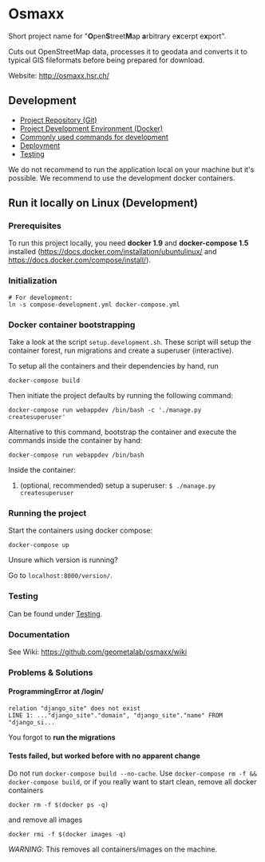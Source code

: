 # Osmaxx

Short project name for "<strong>O</strong>pen<strong>S</strong>treet<strong>M</strong>ap <strong>a</strong>rbitrary e<strong>x</strong>cerpt e<strong>x</strong>port".

Cuts out OpenStreetMap data, processes it to geodata and converts it to typical GIS fileformats before being prepared for download.

Website: http://osmaxx.hsr.ch/


## Development

* [Project Repository (Git)](/docs/git-repository.md)
* [Project Development Environment (Docker)](/docs/project-development-environment.md)
* [Commonly used commands for development](/docs/useful-commands.md)
* [Deployment](/docs/deployment.md)
* [Testing](/docs/testing.md)

We do not recommend to run the application local on your machine but it's possible. We recommend to use the development docker containers.

## Run it locally on Linux (Development)

### Prerequisites

To run this project locally, you need **docker 1.9** and **docker-compose 1.5** installed
(https://docs.docker.com/installation/ubuntulinux/ and https://docs.docker.com/compose/install/).


### Initialization

```shell
# For development:
ln -s compose-development.yml docker-compose.yml
```

### Docker container bootstrapping

Take a look at the script ```setup.development.sh```.
These script will setup the container forest, run migrations and create a superuser (interactive).

To setup all the containers and their dependencies by hand, run

```shell
docker-compose build
```

Then initiate the project defaults by running the following command:

```shell
docker-compose run webappdev /bin/bash -c './manage.py createsuperuser'
```

Alternative to this command, bootstrap the container and execute the commands inside the container by hand:

```shell
docker-compose run webappdev /bin/bash
```

Inside the container:

1. (optional, recommended) setup a superuser: `$ ./manage.py createsuperuser`


### Running the project

Start the containers using docker compose:

```shell
docker-compose up
```

Unsure which version is running?

Go to `localhost:8000/version/`.

### Testing

Can be found under [Testing](/docs/testing.md).


### Documentation

See Wiki: https://github.com/geometalab/osmaxx/wiki


### Problems & Solutions

#### ProgrammingError at /login/

```
relation "django_site" does not exist
LINE 1: ..."django_site"."domain", "django_site"."name" FROM "django_si...
```

You forgot to **run the migrations**


#### Tests failed, but worked before with no apparent change

Do not run `docker-compose build --no-cache`. Use `docker-compose rm -f && docker-compose build`, or
if you really want to start clean, remove all docker containers

`docker rm -f $(docker ps -q)`

and remove all images

`docker rmi -f $(docker images -q)`

*WARNING*: This removes all containers/images on the machine.
